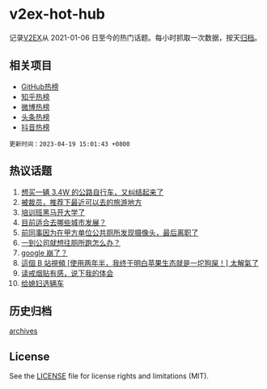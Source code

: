 # v2ex-hot-hub

 记录[V2EX](https://www.v2ex.com/)从 2021-01-06 日至今的热门话题。每小时抓取一次数据，按天[归档](archives)。
 
 ## 相关项目

- [GitHub热榜](https://github.com/it985/github-hot-hub)
- [知乎热榜](https://github.com/it985/zhihu-hot-hub)
- [微博热榜](https://github.com/it985/weibo-hot-hub)
- [头条热榜](https://github.com/it985/toutiao-hot-hub)
- [抖音热榜](https://github.com/it985/douyin-hot-hub)


 `更新时间：2023-04-19 15:01:43 +0800`

## 热议话题

1. [想买一辆 3.4W 的公路自行车，又纠结起来了](https://www.v2ex.com/t/933545)
1. [被裁员，推荐下最近可以去的旅游地方](https://www.v2ex.com/t/933498)
1. [培训班黑马开大学了](https://www.v2ex.com/t/933468)
1. [目前适合去哪些城市发展？](https://www.v2ex.com/t/933678)
1. [前同事因为在甲方单位公共厕所发现摄像头，最后离职了](https://www.v2ex.com/t/933631)
1. [一到公司就想往厕所跑怎么办？](https://www.v2ex.com/t/933623)
1. [google 崩了？](https://www.v2ex.com/t/933636)
1. [這個 B 站視頻 [使用两年半，我终于明白苹果生态就是一坨狗屎！] 太解氣了](https://www.v2ex.com/t/933602)
1. [读戒烟贴有感，说下我的体会](https://www.v2ex.com/t/933642)
1. [给媳妇选辆车](https://www.v2ex.com/t/933728)

## 历史归档

[archives](archives)

## License

See the [LICENSE](LICENSE) file for license rights and limitations (MIT).
